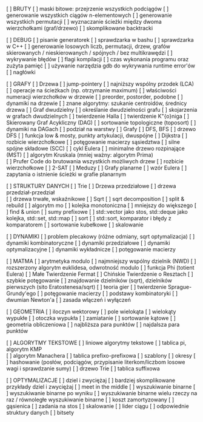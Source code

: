 [ ] BRUTY
    [ ] maski bitowe: przejrzenie wszystkich podciągów 
    [ ] generowanie wszystkich ciągów n-elementowych
        [ ] generowanie wszystkich permutacji
    [ ] wyznaczanie ścieżki między dwoma wierzchołkami (graf/drzewo)
    [ ] skomplikowane backtracki

[ ] DEBUG 
    [ ] pisanie generatorek
        [ ] sprawdzarka w bashu 
        [ ] sprawdzarka w C++
        [ ] generowanie losowych liczb, permutacji, drzew, grafów skierowanych / nieskierowanych / spójnych / bez multikrawędzi
    [ ] wykrywanie błędów
        [ ] flagi kompilacji 
        [ ] czas wykonania programu oraz zużyta pamięć 
        [ ] używanie narzędzia gdb do wykrywania runtime error'ów 
        [ ] nagłówki 

[ ] GRAFY
    [ ] Drzewa 
        [ ] jump-pointery
            [ ] najniższy wspólny przodek (LCA)
            [ ] operacje na ścieżkach (np. otrzymanie maximum)
        [ ] właściwości numeracji wierzchołków w drzewie
            [ ] preorder, postorder, podobne 
        [ ] dynamiki na drzewie
        [ ] znane algorytmy: szukanie centroidów, średnicy drzewa
    [ ] Graf dwudzielny
        [ ] określanie dwudzielności grafu
        [ ] skojarzenia w grafach dwudzielnych 
        [ ] twierdzenie Halla 
        [ ] twierdzenie K\"{o}niga 
    [ ] Skierowany Graf Acykliczny (DAG)
        [ ] sortowanie topologiczne (toposort) 
        [ ] dynamiki na DAGach 
        [ ] podział na warstwy
    [ ] Grafy 
        [ ] DFS, BFS 
        [ ] drzewo DFS 
            [ ] funkcja low \& mosty, punkty artykulacji, dwuspójne 
        [ ] Dijkstra 
        [ ] rozbicie wierzchołkowe
        [ ] potęgowanie macierzy sąsiedztwa 
        [ ] silne spójne składowe (SCC) 
        [ ] cykl Eulera 
        [ ] minimalne drzewo rozpinające (MST)
            [ ] algorytm Kruskala (mniej ważny: algorytm Prima)  
            [ ] Prufer Code do brutowania wszystkich możliwych drzew 
        [ ] rozbicie wierzchołkowe 
        [ ] 2-SAT 
    [ ] Meduzy 
    [ ] Grafy planarne 
        [ ] wzór Eulera 
        [ ] zapytania o istnienie ścieżki w grafie planarnym 

[ ] STRUKTURY DANYCH
    [ ] Trie 
    [ ] Drzewa przedziałowe 
        [ ] drzewa przedział-przedział  
        [ ] drzewa trwałe, wskaźnikowe
    [ ] Sqrt 
        [ ] sqrt decomposition
        [ ] split \& rebuild
        [ ] algorytm mo 
    [ ] kolejka monotoniczna 
    [ ] mniejszy do większego
    [ ] find \& union 
    [ ] sumy prefixowe 
    [ ] std::vector jako stos, std::deque jako kolejka, std::set, std::map 
    [ ] sort
        [ ] std::sort, komparator i błędy z komparatorem
        [ ] sortowanie kubełkowe 
        [ ] skalowanie 

[ ] DYNAMIKI 
    [ ] problem plecakowy (różne odmiany, sqrt optymalizacja) 
    [ ] dynamiki kombinatoryczne 
    [ ] dynamiki przedziałowe 
    [ ] dynamiki optymalizacyjne 
    [ ] dynamiki wykładnicze 
    [ ] potęgowanie macierzy 

[ ] MATMA
    [ ] arytmetyka modulo
        [ ] najmniejszy wspólny dzielnik (NWD) 
            [ ] rozszerzony algorytm euklidesa, odwrotność modulo 
        [ ] funkcja Phi (totient Eulera) 
            [ ] Małe Twierdzenie Fermat 
        [ ] Chińskie Twierdzenie o Resztach 
        [ ] szybkie potęgowanie 
    [ ] znajdowanie dzielników (sqrt), dzielników pierwszych (sito Eratostenesa/sqrt) 
    [ ] teoria gier 
        [ ] twierdzenie Sprague-Grundy'ego 
    [ ] potęgowanie macierzy 
    [ ] podstawy kombinatoryki
        [ ] dwumian Newton'a
        [ ] zasada włączeń i wyłączeń

[ ] GEOMETRIA 
    [ ] iloczyn wektorowy 
    [ ] pole wielokąta 
    [ ] wielokąty wypukłe 
        [ ] otoczka wypukła 
    [ ] zamiatanie 
    [ ] sortowanie kątowe 
    [ ] geometria obliczeniowa 
    [ ] najbliższa para punktów 
    [ ] najdalsza para punktów

[ ] ALGORYTMY TEKSTOWE 
    [ ] liniowe algorytmy tekstowe 
        [ ] tablica pi, algorytm KMP  
        [ ] algorytm Manachera 
        [ ] tablica prefixo-prefixowa 
        [ ] szablony 
        [ ] okresy 
    [ ] hashowanie (posłów, podciągów, przypisanie literkom/liczbom losowe wagi i sprawdzanie sumy)
    [ ] drzewo Trie 
    [ ] tablica suffixowa 

[ ] OPTYMALIZACJE
    [ ] dziel i zwyciężaj 
        [ ] bardziej skomplikowane przykłady dziel i zwyciężaj
        [ ] meet in the middle 
    [ ] wyszukiwanie binarne 
        [ ] wyszukiwanie binarne po wyniku
        [ ] wyszukiwanie binarne wielu rzeczy na raz / równoległe wyszukiwanie binarne
    [ ] koszt zamortyzowany
        [ ] gąsienica 
        [ ] zadania na stos
    [ ] skalowanie 
    [ ] lider ciągu
    [ ] odpowiednie struktury danych
    [ ] bitsety
